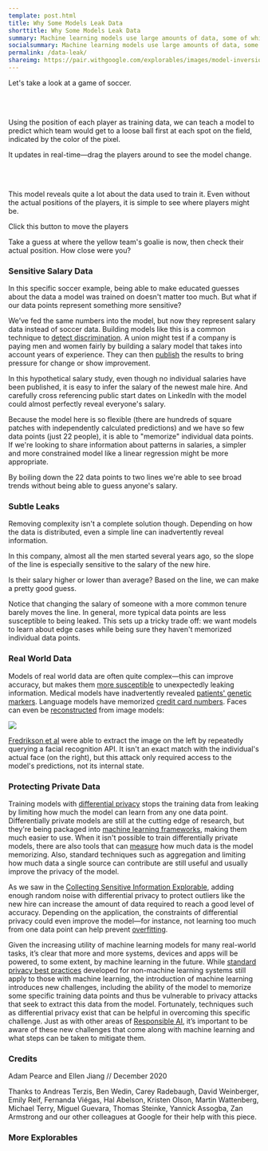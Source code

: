 ```yaml
---
template: post.html
title: Why Some Models Leak Data
shorttitle: Why Some Models Leak Data
summary: Machine learning models use large amounts of data, some of which can be sensitive. If they're not trained correctly, sometimes that data is inadvertently revealed.
socialsummary: Machine learning models use large amounts of data, some of which can be sensitive. If they're not trained correctly, sometimes that data is inadvertently revealed.
permalink: /data-leak/
shareimg: https://pair.withgoogle.com/explorables/images/model-inversion.png
---
```



<link rel="stylesheet" href="style.css">


Let's take a look at a game of soccer. 
<link rel="stylesheet" href="style.css">

<div id='field-grass' class='field'></div>

<br></br> 

Using the position of each player as training data, we can teach a model to predict which team would get to a loose ball first at each spot on the field, indicated by the color of the pixel.

<div id='field-prediction' class='field'></div>

It updates in real-time—drag the players around to see the model change.

<br></br> 

This model reveals quite a lot about the data used to train it. Even without the actual positions of the players, it is simple to see where players might be.   

<div id='field-playerless' class='field'></div>

Click this button to <span class="button" id="player-button">move the players</span> 

Take a guess at where the yellow team's goalie is now, then check their actual position. How close were you?

<h3>Sensitive Salary Data</h3>

In this specific soccer example, being able to make educated guesses about the data a model was trained on doesn't matter too much. But what if our data points represent something more sensitive?

<div id='field-scatter' class='field'></div>

We’ve fed the same numbers into the model, but now they represent salary data instead of soccer data. Building models like this is a common technique to [detect discrimination](https://www.eeoc.gov/laws/guidance/section-10-compensation-discrimination#c.%20Using%20More%20Sophisticated%20Statistical%20Techniques%20to%20Evaluate). A union might test if a company is paying men and women fairly by building a salary model that takes into account years of experience. They can then [publish](https://postguild.org/2019-pay-study/) the results to bring pressure for change or show improvement.

In this hypothetical salary study, even though no individual salaries have been published, it is easy to infer the salary of the newest male hire. And carefully cross referencing public start dates on LinkedIn with the model could almost perfectly reveal everyone's salary.

Because the model here is so flexible (there are hundreds of square patches with independently calculated predictions) and we have so few data points (just 22 people), it is able to "memorize" individual data points. If we're looking to share information about patterns in salaries, a simpler and more constrained model like a linear regression might be more appropriate. 

<div id='field-regression' class='field'></div>

By boiling down the 22 data points to two lines we're able to see broad trends without being able to guess anyone's salary.
 
<h3>Subtle Leaks</h3>

Removing complexity isn't a complete solution though. Depending on how the data is distributed, even a simple line can inadvertently reveal information.

<div id='field-regression-leak' class='field'></div>

In this company, almost all the men started several years ago, so the slope of the line is especially sensitive to the salary of the new hire. 

Is their salary <span class="button" id="high-button">higher or lower</span> than average? Based on the line, we can make a pretty good guess.

Notice that changing the salary of someone with a more common tenure barely moves the line. In general, more typical data points are less susceptible to being leaked. This sets up a tricky trade off: we want models to learn about edge cases while being sure they haven't memorized individual data points.

<h3>Real World Data</h3>

Models of real world data are often quite complex—this can improve accuracy, but makes them [more susceptible](https://blog.tensorflow.org/2020/06/introducing-new-privacy-testing-library.html) to unexpectedly leaking information. Medical models have inadvertently revealed [patients' genetic markers](https://www.ncbi.nlm.nih.gov/pmc/articles/PMC4827719/). Language models have memorized [credit card numbers](https://bair.berkeley.edu/blog/2019/08/13/memorization/). Faces can even be [reconstructed](https://rist.tech.cornell.edu/papers/mi-ccs.pdf) from image models: 

<div class='face-container'><img src='face.png'></div>

[Fredrikson et al](https://rist.tech.cornell.edu/papers/mi-ccs.pdf) were able to extract the image on the left by repeatedly querying a facial recognition API. It isn't an exact match with the individual's actual face (on the right), but this attack only required access to the model's predictions, not its internal state.  

<h3>Protecting Private Data</h3>

Training models with [differential privacy](http://www.cleverhans.io/privacy/2018/04/29/privacy-and-machine-learning.html) stops the training data from leaking by limiting how much the model can learn from any one data point. Differentially private models are still at the cutting edge of research, but they're being packaged into [machine learning frameworks](https://blog.tensorflow.org/2019/03/introducing-tensorflow-privacy-learning.html), making them much easier to use. When it isn't possible to train differentially private models, there are also tools that can [measure](https://github.com/tensorflow/privacy/tree/master/tensorflow_privacy/privacy/membership_inference_attack) how much data is the model memorizing. Also, standard techniques such as aggregation and limiting how much data a single source can contribute are still useful and usually improve the privacy of the model.

As we saw in the [Collecting Sensitive Information Explorable](https://pair.withgoogle.com/explorables/anonymization/), adding enough random noise with differential privacy to protect outliers like the new hire  can increase the amount of data required to reach a good level of accuracy. Depending on the application, the constraints of differential privacy could even improve the model—for instance, not learning too much from one data point can help prevent [overfitting](https://openreview.net/forum?id=r1xyx3R9tQ). 
 
Given the increasing utility of machine learning models for many real-world tasks, it’s clear that more and more systems, devices and apps will be powered, to some extent, by machine learning in the future. While [standard privacy best practices](https://owasp.org/www-project-top-ten/) developed for non-machine learning systems still apply to those with machine learning, the introduction of machine learning introduces new challenges, including the ability of the model to memorize some specific training data points and thus be vulnerable to privacy attacks that seek to extract this data from the model. Fortunately, techniques such as differential privacy exist that can be helpful in overcoming this specific challenge. Just as with other areas of [Responsible AI](https://ai.google/responsibilities/responsible-ai-practices/), it’s important to be aware of these new challenges that come along with machine learning and what steps can be taken to mitigate them. 


<h3>Credits</h3>

Adam Pearce and Ellen Jiang // December 2020

Thanks to Andreas Terzis, Ben Wedin, Carey Radebaugh, David Weinberger, Emily Reif, Fernanda Viégas, Hal Abelson, Kristen Olson, Martin Wattenberg, Michael Terry, Miguel Guevara, Thomas Steinke, Yannick Assogba, Zan Armstrong and our other colleagues at Google for their help with this piece.


<h3>More Explorables</h3>

<p id='recirc'></p>


<script src='../third_party/d3_.js'></script>
<script src='../third_party/simple-statistics.min.js'></script>
<script src='players0.js'></script>
<script src='script.js'></script>


<script src='../third_party/recirc.js'></script>